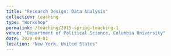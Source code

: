 ```yaml
---
title: "Research Design: Data Analysis"
collection: teaching
type: "Workshop"
permalink: /teaching/2015-spring-teaching-1
venue: "Department of Political Science, Columbia University"
date: 2020-09-01
location: "New York, United States"
---
```



